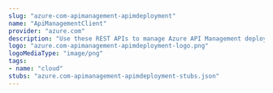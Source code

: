 ```yaml
---
slug: "azure-com-apimanagement-apimdeployment"
name: "ApiManagementClient"
provider: "azure.com"
description: "Use these REST APIs to manage Azure API Management deployment."
logo: "azure.com-apimanagement-apimdeployment-logo.png"
logoMediaType: "image/png"
tags:
- name: "cloud"
stubs: "azure.com-apimanagement-apimdeployment-stubs.json"
---
```

